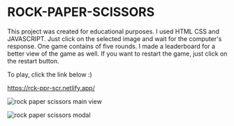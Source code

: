 # ROCK-PAPER-SCISSORS

This project was created for educational purposes. I used HTML CSS and JAVASCRIPT.
Just click on the selected image and wait for the computer's response. One game contains of five rounds.
I made a leaderboard for a better view of the game as well. If you want to restart the game, just click on the restart button.

To play, click the link below :) 
  
https://rck-ppr-scr.netlify.app/

![rock paper scissors main view](https://user-images.githubusercontent.com/95125510/199829147-a61ff6c4-a2b5-47ea-bb08-0e63bd0c68bd.png)


![rock paper scissors modal ](https://user-images.githubusercontent.com/95125510/199829176-47f314f7-115c-4d09-92f0-1942fbcb6b0c.png)
